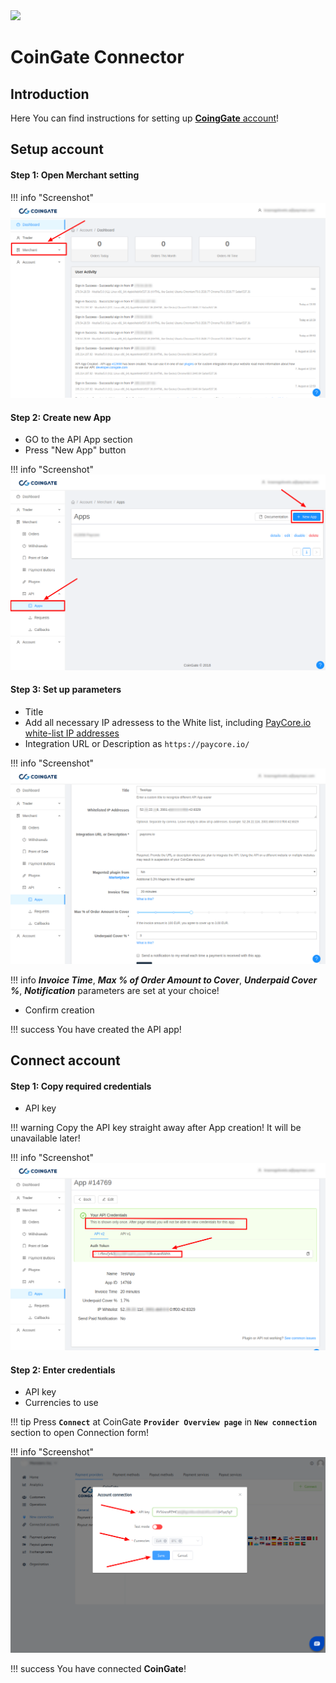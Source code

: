 <img src="https://static.openfintech.io/payment_providers/coingate/logo.svg?w=300" width="300px" >

# CoinGate Connector

## Introduction

Here You can find  instructions for setting up <a href="https://coingate.com/account/dashboard" target="_blank" rel="noopener">**CoingGate** account</a>!

## Setup account


#### Step 1: Open Merchant setting

!!! info "Screenshot"
    [![Step 1](images/coingate-step1.png)](images/coingate-step1.png)

#### Step 2: Create new App
-  GO to the API App section
-  Press "New App" button

!!! info "Screenshot"
    [![Step 2](images/coingate-step2_1.png)](images/coingate-step2_1.png)

#### Step 3: Set up parameters

-  Title
-  Add all necessary IP adressess to the White list, including  [PayСore.io white-list IP addresses](/ips/#white-list-ip-addresses)   
-  Integration URL or Description  as ```https://paycore.io/```

!!! info "Screenshot"
    [![Step 3](images/coingate-step3.png)](images/coingate-step3.png)

!!! info
    **_Invoice Time_**, **_Max % of Order Amount to Cover_**, **_Underpaid Cover %_**, **_Notification_** parameters are set  at your choice!

 -  Confirm creation

!!! success
    You have created the API app!
    
## Connect account

#### Step 1: Copy required credentials

-  API key

!!! warning
    Copy the API key straight away after App creation!
    It will be unavailable later!

!!! info "Screenshot"
    [![Step 1](images/coingate-step4.png)](images/coingate-step4.png)

#### Step 2: Enter credentials

-  API key
-  Currencies to use

!!! tip
    Press **`Connect`** at CoinGate **`Provider Overview page`** in **`New connection`** section to open Connection form!



!!! info "Screenshot"
    [![Connect](images/coingate_connect.png)](images/coingate_connect.png)


!!! success
    You have connected **CoinGate**!